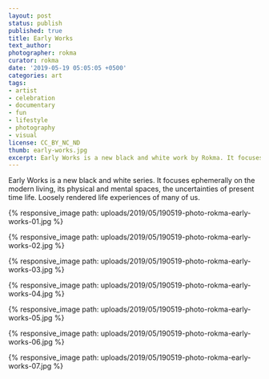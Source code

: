 ```yaml
---
layout: post
status: publish
published: true
title: Early Works
text_author:
photographer: rokma
curator: rokma
date: '2019-05-19 05:05:05 +0500'
categories: art
tags:
- artist
- celebration
- documentary
- fun
- lifestyle
- photography
- visual
license: CC_BY_NC_ND
thumb: early-works.jpg
excerpt: Early Works is a new black and white work by Rokma. It focuses ephemerally on the modern living, its physical and mental spaces, the uncertainties of present time life. Loosely rendered life experiences of many of us.
---
```

Early Works is a new black and white series. It focuses ephemerally on the modern living, its physical and mental spaces, the uncertainties of present time life. Loosely rendered life experiences of many of us.

{% responsive_image path: uploads/2019/05/190519-photo-rokma-early-works-01.jpg %}

{% responsive_image path: uploads/2019/05/190519-photo-rokma-early-works-02.jpg %}

{% responsive_image path: uploads/2019/05/190519-photo-rokma-early-works-03.jpg %}

{% responsive_image path: uploads/2019/05/190519-photo-rokma-early-works-04.jpg %}

{% responsive_image path: uploads/2019/05/190519-photo-rokma-early-works-05.jpg %}

{% responsive_image path: uploads/2019/05/190519-photo-rokma-early-works-06.jpg %}

{% responsive_image path: uploads/2019/05/190519-photo-rokma-early-works-07.jpg %}
